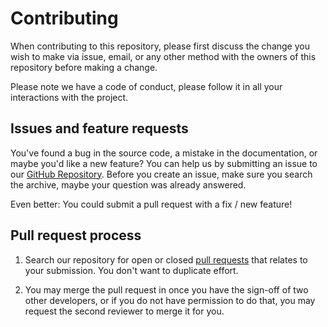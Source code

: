 # Contributing

When contributing to this repository, please first discuss the change you wish
to make via issue, email, or any other method with the owners of this repository
before making a change.

Please note we have a code of conduct, please follow it in all your interactions
with the project.

## Issues and feature requests

You've found a bug in the source code, a mistake in the documentation, or maybe
you'd like a new feature? You can help us by submitting an issue to our
[GitHub Repository][github]. Before you create an issue, make sure you search
the archive, maybe your question was already answered.

Even better: You could submit a pull request with a fix / new feature!

## Pull request process

1. Search our repository for open or closed [pull requests][prs] that relates to your submission. You don't want to duplicate effort.

2. You may merge the pull request in once you have the sign-off of two other developers, or if you do not have permission to do that, you may request the second reviewer to merge it for you.

[github]: https://github.com/klaasnicolaas/action-inactivity-lock/issues
[prs]: https://github.com/klaasnicolaas/action-inactivity-lock/pulls
